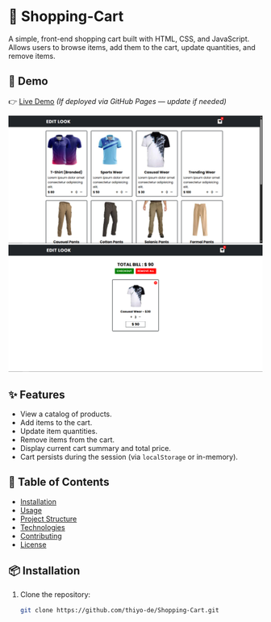 # 🛒 Shopping-Cart

A simple, front-end shopping cart built with HTML, CSS, and JavaScript. Allows users to browse items, add them to the cart, update quantities, and remove items.

## 🔗 Demo

👉 [Live Demo](https://thiyo-de.github.io/Shopping-Cart/) *(If deployed via GitHub Pages — update if needed)*

![Shopping-Cart Screenshot](./assets/Screenshot.png)
![Shopping-Cart Screenshot](./assets/Screenshot1.png)

## ✨ Features

- View a catalog of products.
- Add items to the cart.
- Update item quantities.
- Remove items from the cart.
- Display current cart summary and total price.
- Cart persists during the session (via `localStorage` or in-memory).

## 📑 Table of Contents

- [Installation](#installation)  
- [Usage](#usage)  
- [Project Structure](#project-structure)  
- [Technologies](#technologies)  
- [Contributing](#contributing)  
- [License](#license)

## 📦 Installation

1. Clone the repository:
   ```bash
   git clone https://github.com/thiyo-de/Shopping-Cart.git
